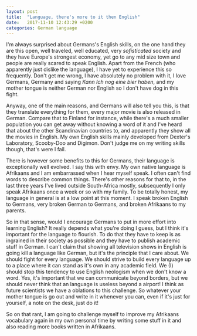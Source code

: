 ```yaml
---
layout: post
title:  "Language, there's more to it then English"
date:   2017-11-10 12:43:29 +0200
categories: German language 
---
```


I'm always surprised about Germans's English skills, on the one hand
they are this open, well traveled, well educated, very *sofisticated*
society and they have Europe's strongest economy, yet go to any mid
size town and people are really scared to speak English. Apart from
the French (who apparently just dislike the language), I have yet to
experience this so frequently. Don't get me wrong, I have absolutely
no problem with it, I love Germans, Germany and saying *Kann Ich nog
eine bier haben*, and my mother tongue is neither German nor English
so I don't have dog in this fight.

Anyway, one of the main reasons, and Germans will also tell you this,
is that they translate everything for them, every major movie is also
released in German. Compare that to Finland for instance, while
there's a much smaller population you can get away without knowing a
word of it and I've heard that about the other Scandinavian countries
to, and apparently they show all the movies in English. My own English
skills mainly developed from Dexter's Laboratory, Scooby-Doo and
Digimon.  Don't judge me on my writing skills though, that's were I
fail.

There is however some benefits to this for Germans, their language is
exceptionally well evolved. I say this with envy. My own native
language is Afrikaans and I am embarrassed when I hear myself speak. I
often can't find words to describe common things. There's other
reasons for that to, in the last three years I've lived outside
South-Africa mostly, subsequently I only speak Afrikaans once a week
or so with my family. To be totally honest, my language in general is
at a low point at this moment. I speak broken English to Germans, very
broken German to Germans, and broken Afrikaans to my parents.

So in that sense, would I encourage Germans to put in more effort into
learning English? It really depends what you're doing I guess, but I
think it's important for the language to flourish. To do that they
have to keep is as ingrained in their society as possible and they
have to publish academic stuff in German. I can't claim that showing
all television shows in English is going kill a language like German,
but it's the principle that I care about. We should fight for every
language.  We should strive to build every language up to a place
where it can stand as it's own in any academic field. We (I) should
stop this tendency to use English neologism when we don't know a word.
Yes, it's important that we can communicate beyond borders, but we
should never think that an language is useless beyond a airport! I
think as future scientists we have a oblations to this challenge. So
whatever your mother tongue is go out and write in it whenever you
can, even if it's just for yourself, a note on the desk, just do it!

So on that rant, I am going to challenge myself to improve my
Afrikaans vocabulary again in my own personal time by writing some
stuff in it and also reading more books written in Afrikaans. 
